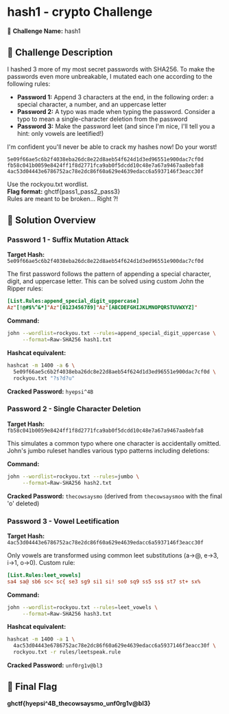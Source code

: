 # hash1 - crypto Challenge

🏴 **Challenge Name:** hash1

## 📝 Challenge Description

I hashed 3 more of my most secret passwords with SHA256. To make the passwords even more unbreakable, I mutated each one according to the following rules:

- **Password 1:** Append 3 characters at the end, in the following order: a special character, a number, and an uppercase letter
- **Password 2:** A typo was made when typing the password. Consider a typo to mean a single-character deletion from the password
- **Password 3:** Make the password leet (and since I'm nice, I'll tell you a hint: only vowels are leetified!)

I'm confident you'll never be able to crack my hashes now! Do your worst!

```
5e09f66ae5c6b2f4038eba26dc8e22d8aeb54f624d1d3ed96551e900dac7cf0d
fb58c041b0059e8424ff1f8d2771fca9ab0f5dcdd10c48e7a67a9467aa8ebfa8
4ac53d04443e6786752ac78e2dc86f60a629e4639edacc6a5937146f3eacc30f
```

Use the rockyou.txt wordlist.  
**Flag format:** ghctf{pass1_pass2_pass3}  
Rules are meant to be broken... Right ?!

## 🔧 Solution Overview

### Password 1 - Suffix Mutation Attack

**Target Hash:** `5e09f66ae5c6b2f4038eba26dc8e22d8aeb54f624d1d3ed96551e900dac7cf0d`

The first password follows the pattern of appending a special character, digit, and uppercase letter. This can be solved using custom John the Ripper rules:

```ini
[List.Rules:append_special_digit_uppercase]
Az"[!@#$%^&*]"Az"[0123456789]"Az"[ABCDEFGHIJKLMNOPQRSTUVWXYZ]"
```

**Command:**

```bash
john --wordlist=rockyou.txt --rules=append_special_digit_uppercase \
     --format=Raw-SHA256 hash1.txt
```

**Hashcat equivalent:**

```bash
hashcat -m 1400 -a 6 \
  5e09f66ae5c6b2f4038eba26dc8e22d8aeb54f624d1d3ed96551e900dac7cf0d \
  rockyou.txt "?s?d?u"
```

**Cracked Password:** `hyepsi^4B`

### Password 2 - Single Character Deletion

**Target Hash:** `fb58c041b0059e8424ff1f8d2771fca9ab0f5dcdd10c48e7a67a9467aa8ebfa8`

This simulates a common typo where one character is accidentally omitted. John's jumbo ruleset handles various typo patterns including deletions:

**Command:**

```bash
john --wordlist=rockyou.txt --rules=jumbo \
     --format=Raw-SHA256 hash2.txt
```

**Cracked Password:** `thecowsaysmo` (derived from `thecowsaysmoo` with the final 'o' deleted)

### Password 3 - Vowel Leetification

**Target Hash:** `4ac53d04443e6786752ac78e2dc86f60a629e4639edacc6a5937146f3eacc30f`

Only vowels are transformed using common leet substitutions (a→@, e→3, i→1, o→0). Custom rule:

```ini
[List.Rules:leet_vowels]
sa4 sa@ sb6 sc< sc{ se3 sg9 si1 si! so0 sq9 ss5 ss$ st7 st+ sx%
```

**Command:**

```bash
john --wordlist=rockyou.txt --rules=leet_vowels \
     --format=Raw-SHA256 hash3.txt
```

**Hashcat equivalent:**

```bash
hashcat -m 1400 -a 1 \
  4ac53d04443e6786752ac78e2dc86f60a629e4639edacc6a5937146f3eacc30f \
  rockyou.txt -r rules/leetspeak.rule
```

**Cracked Password:** `unf0rg1v@bl3`

## 🏁 Final Flag

**ghctf{hyepsi^4B_thecowsaysmo_unf0rg1v@bl3}**
